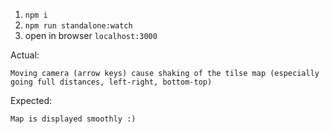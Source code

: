1. `npm i`
1. `npm run standalone:watch`
1. open in browser `localhost:3000`

Actual:

    Moving camera (arrow keys) cause shaking of the tilse map (especially going full distances, left-right, bottom-top)

Expected:

    Map is displayed smoothly :)
